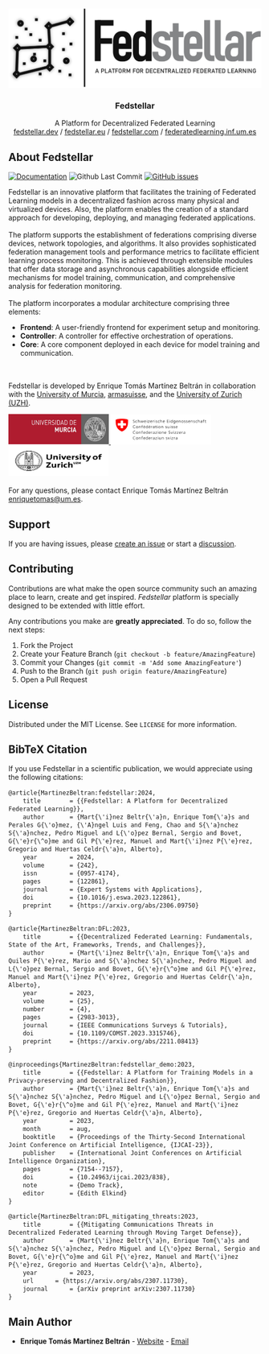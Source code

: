 <!-- PROJECT LOGO -->
<br>
<p align="center">
  <a href="https://github.com/enriquetomasmb/fedstellar">
    <img src="docs/_static/fedstellar-logo.jpg" alt="fedstellar">
  </a>
  <h3 align="center">Fedstellar</h3>

  <p align="center">
    A Platform for Decentralized Federated Learning
    <br>
    <a href="https://fedstellar.dev">fedstellar.dev</a> / <a href="https://fedstellar.eu">fedstellar.eu</a> / <a href="https://fedstellar.com">fedstellar.com</a> / <a href="https://federeratedlearning.inf.um.es">federatedlearning.inf.um.es</a>
  </p>
</p>

## About Fedstellar

[![Documentation](https://img.shields.io/badge/docs-latest-brightgreen.svg?style=flat)](https://fedstellar.enriquetomasmb.com)
![Github Last Commit](https://img.shields.io/github/last-commit/enriquetomasmb/fedstellar)
[![GitHub issues](https://img.shields.io/github/issues/enriquetomasmb/fedstellar)](https://github.com/enriquetomasmb/fedstellar/issues)

Fedstellar is an innovative platform that facilitates the training of Federated Learning models in a decentralized fashion across many physical and virtualized devices. Also, the platform enables the creation of a standard approach for developing, deploying, and managing federated applications.
<br><br>
The platform supports the establishment of federations comprising diverse devices, network topologies, and algorithms. It also provides sophisticated federation management tools and performance metrics to facilitate efficient learning process monitoring. This is achieved through extensible modules that offer data storage and asynchronous capabilities alongside efficient mechanisms for model training, communication, and comprehensive analysis for federation monitoring.
<br><br>
The platform incorporates a modular architecture comprising three elements:

- **Frontend**: A user-friendly frontend for experiment setup and monitoring.
- **Controller**: A controller for effective orchestration of operations.
- **Core**: A core component deployed in each device for model training and communication.


<br><br>
Fedstellar is developed by Enrique Tomás Martínez Beltrán in collaboration with the [University of Murcia](https://www.um.es/en), [armasuisse](https://www.armasuisse.ch/en), and the [University of Zurich (UZH)](https://www.uzh.ch/).

<a href="https://um.es">
  <img src="docs/_static/umu.jpg" alt="University of Murcia" width="200" height="60">
</a>
<a href="https://www.armasuisse.ch/en">
  <img src="docs/_static/armasuisse.jpg" alt="armasuisse" width="200" height="60">
</a>
<a href="https://www.uzh.ch/">
  <img src="docs/_static/uzh.jpg" alt="University of Zurich" width="200" height="60">
</a>
<br><br>
For any questions, please contact Enrique Tomás Martínez Beltrán <a href="mailto:enriquetomas@um.es">enriquetomas@um.es</a>.


## Support

If you are having issues, please [create an issue](https://github.com/enriquetomasmb/fedstellar/issues) or start a [discussion](https://github.com/enriquetomasmb/fedstellar/discussions).


## Contributing

Contributions are what make the open source community such an amazing place to learn, create and get inspired. _Fedstellar_ platform is specially designed to be extended with little effort.

Any contributions you make are **greatly appreciated**. To do so, follow the next steps:

1. Fork the Project
2. Create your Feature Branch (`git checkout -b feature/AmazingFeature`)
3. Commit your Changes (`git commit -m 'Add some AmazingFeature'`)
4. Push to the Branch (`git push origin feature/AmazingFeature`)
5. Open a Pull Request


## License

Distributed under the MIT License. See `LICENSE` for more information.

## BibTeX Citation

If you use Fedstellar in a scientific publication, we would appreciate using the following citations:

```
@article{MartinezBeltran:fedstellar:2024,
	title        = {{Fedstellar: A Platform for Decentralized Federated Learning}},
	author       = {Mart{\'i}nez Beltr{\'a}n, Enrique Tom{\'a}s and Perales G{\'o}mez, {\'A}ngel Luis and Feng, Chao and S{\'a}nchez S{\'a}nchez, Pedro Miguel and L{\'o}pez Bernal, Sergio and Bovet, G{\'e}r{\^o}me and Gil P{\'e}rez, Manuel and Mart{\'i}nez P{\'e}rez, Gregorio and Huertas Celdr{\'a}n, Alberto},
	year         = 2024,
	volume       = {242},
	issn         = {0957-4174},
	pages        = {122861},
	journal      = {Expert Systems with Applications},
  	doi          = {10.1016/j.eswa.2023.122861},
	preprint     = {https://arxiv.org/abs/2306.09750}
}
```

```
@article{MartinezBeltran:DFL:2023,
	title        = {{Decentralized Federated Learning: Fundamentals, State of the Art, Frameworks, Trends, and Challenges}},
	author       = {Mart{\'i}nez Beltr{\'a}n, Enrique Tom{\'a}s and Quiles P{\'e}rez, Mario and S{\'a}nchez S{\'a}nchez, Pedro Miguel and L{\'o}pez Bernal, Sergio and Bovet, G{\'e}r{\^o}me and Gil P{\'e}rez, Manuel and Mart{\'i}nez P{\'e}rez, Gregorio and Huertas Celdr{\'a}n, Alberto},
	year         = 2023,
  	volume       = {25},
  	number       = {4},
  	pages        = {2983-3013},
	journal      = {IEEE Communications Surveys & Tutorials},
  	doi          = {10.1109/COMST.2023.3315746},
	preprint     = {https://arxiv.org/abs/2211.08413}
}
```

```
@inproceedings{MartinezBeltran:fedstellar_demo:2023,
	title        = {{Fedstellar: A Platform for Training Models in a Privacy-preserving and Decentralized Fashion}},
	author       = {Mart{\'i}nez Beltr{\'a}n, Enrique Tom{\'a}s and S{\'a}nchez S{\'a}nchez, Pedro Miguel and L{\'o}pez Bernal, Sergio and Bovet, G{\'e}r{\^o}me and Gil P{\'e}rez, Manuel and Mart{\'i}nez P{\'e}rez, Gregorio and Huertas Celdr{\'a}n, Alberto},
	year         = 2023,
	month        = aug,
	booktitle    = {Proceedings of the Thirty-Second International Joint Conference on Artificial Intelligence, {IJCAI-23}},
	publisher    = {International Joint Conferences on Artificial Intelligence Organization},
	pages        = {7154--7157},
	doi          = {10.24963/ijcai.2023/838},
	note         = {Demo Track},
	editor       = {Edith Elkind}
}
```

```
@article{MartinezBeltran:DFL_mitigating_threats:2023,
	title        = {{Mitigating Communications Threats in Decentralized Federated Learning through Moving Target Defense}},
	author       = {Mart{\'i}nez Beltr{\'a}n, Enrique Tom{\'a}s and S{\'a}nchez S{\'a}nchez, Pedro Miguel and L{\'o}pez Bernal, Sergio and Bovet, G{\'e}r{\^o}me and Gil P{\'e}rez, Manuel and Mart{\'i}nez P{\'e}rez, Gregorio and Huertas Celdr{\'a}n, Alberto},
	year         = 2023,
	url      = {https://arxiv.org/abs/2307.11730},
	journal      = {arXiv preprint arXiv:2307.11730}
}
```

## Main Author

* **Enrique Tomás Martínez Beltrán** - [Website](https://enriquetomasmb.com) - [Email](mailto:enriquetomas@um.es)

